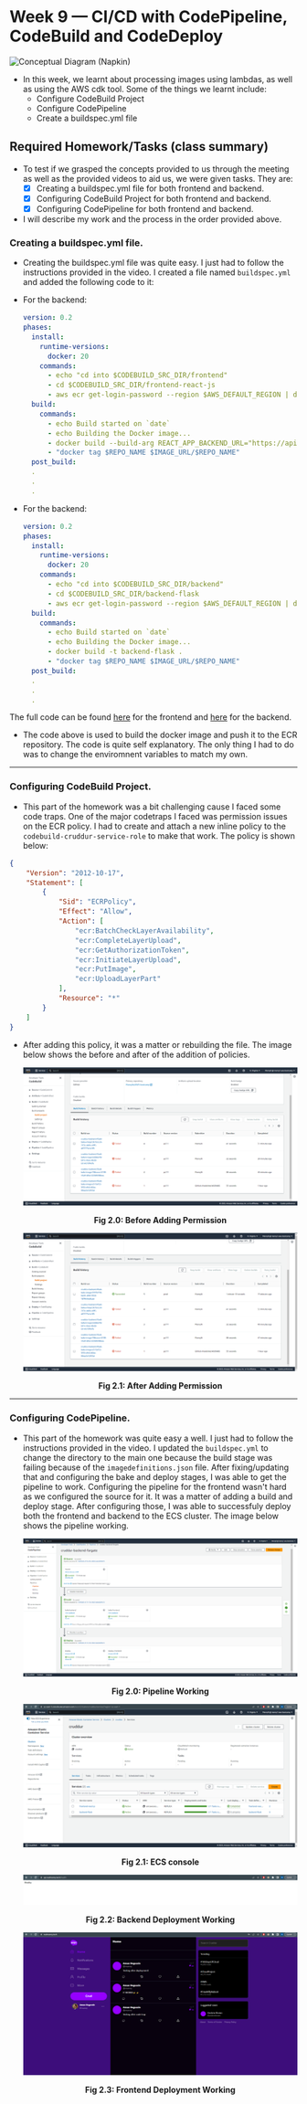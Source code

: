 # Week 9 — CI/CD with CodePipeline, CodeBuild and CodeDeploy

![Conceptual Diagram (Napkin)](assets/AWS-Bootcamp_Banner.jpg)
- In this week, we learnt about processing images using lambdas, as well as using the AWS cdk tool. Some of the things we learnt include: 
    * Configure CodeBuild Project
    * Configure CodePipeline
    * Create a buildspec.yml file

## Required Homework/Tasks (class summary)
- To test if we grasped the concepts provided to us through the meeting as well as the provided videos to aid us, we were given tasks. They are:
    - [X] Creating a buildspec.yml file for both frontend and backend.
    - [X] Configuring CodeBuild Project for both frontend and backend.
    - [X] Configuring CodePipeline for both frontend and backend.

- I will describe my work and the process in the order provided above.

### Creating a buildspec.yml file.
- Creating the buildspec.yml file was quite easy. I just had to follow the instructions provided in the video. I created a file named `buildspec.yml` and added the following code to it:

- For the backend:
    ```yml
    version: 0.2
    phases:
      install:
        runtime-versions:
          docker: 20
        commands:
          - echo "cd into $CODEBUILD_SRC_DIR/frontend"
          - cd $CODEBUILD_SRC_DIR/frontend-react-js
          - aws ecr get-login-password --region $AWS_DEFAULT_REGION | docker login --username AWS --password-stdin $IMAGE_URL
      build:
        commands:
          - echo Build started on `date`
          - echo Building the Docker image...          
          - docker build --build-arg REACT_APP_BACKEND_URL="https://api.realmanny.tech" --build-arg REACT_APP_AWS_PROJECT_REGION="$AWS_DEFAULT_REGION" --build-arg  REACT_APP_AWS_COGNITO_REGION="$AWS_DEFAULT_REGION" --build-arg REACT_APP_AWS_USER_POOLS_ID="us-east-1_04jipO7kj" --build-arg REACT_APP_CLIENT_ID="1hknjjikkhfcro0qneo8er40ic"    -t frontend-react-js -f Dockerfile.prod .
          - "docker tag $REPO_NAME $IMAGE_URL/$REPO_NAME"
      post_build:
      .
      .
      .
    ```

- For the backend:
    ```yml
    version: 0.2
    phases:
      install:
        runtime-versions:
          docker: 20
        commands:
          - echo "cd into $CODEBUILD_SRC_DIR/backend"
          - cd $CODEBUILD_SRC_DIR/backend-flask
          - aws ecr get-login-password --region $AWS_DEFAULT_REGION | docker login --username AWS --password-stdin $IMAGE_URL
      build:
        commands:
          - echo Build started on `date`
          - echo Building the Docker image...          
          - docker build -t backend-flask .
          - "docker tag $REPO_NAME $IMAGE_URL/$REPO_NAME"
      post_build:
      .
      .
      .
    ```

The full code can be found [here]() for the frontend and [here]() for the backend.

- The code above is used to build the docker image and push it to the ECR repository. The code is quite self explanatory. The only thing I had to do was to change the enviromnent variables to match my own.

----------------------
### Configuring CodeBuild Project.
- This part of the homework was a bit challenging cause I faced some code traps. One of the major codetraps I faced was permission issues on the ECR policy. I had to create and attach a new inline policy to the `codebuild-cruddur-service-role` to make that work. The policy is shown below:

```json
{
    "Version": "2012-10-17",
    "Statement": [
        {
            "Sid": "ECRPolicy",
            "Effect": "Allow",
            "Action": [
                "ecr:BatchCheckLayerAvailability",
                "ecr:CompleteLayerUpload",
                "ecr:GetAuthorizationToken",
                "ecr:InitiateLayerUpload",
                "ecr:PutImage",
                "ecr:UploadLayerPart"
            ],
            "Resource": "*"
        }
    ]
}
```
- After adding this policy, it was a matter or rebuilding the file. The image below shows the before and after of the addition of policies.

    ![before](assets/week-9/before-permission.png)
    <div align="center" style="font-weight: bold; margin-bottom:12px; padding-top:0px">Fig 2.0: Before Adding Permission</div>

    ![after](assets/week-9/after-permission.png)
    <div align="center" style="font-weight: bold; margin-bottom:12px; padding-top:0px">Fig 2.1: After Adding Permission</div>

----------------------

### Configuring CodePipeline.
- This part of the homework was quite easy a well. I just had to follow the instructions provided in the video. I updated the `buildspec.yml` to change the directory to the main one because the build stage was failing because of the `imagedefinitions.json` file. After fixing/updating that and configuring the bake and deploy stages, I was able to get the pipeline to work. Configuring the pipeline for the frontend wasn't hard as we configured the source for it. It was a matter of adding a build and deploy stage. After configuring those, I was able to successfuly deploy both the frontend and backend to the ECS cluster. The image below shows the pipeline working.

    ![pipeline-working](assets/week-9/pipeline-working.png)
    <div align="center" style="font-weight: bold; margin-bottom:12px; padding-top:0px">Fig 2.0: Pipeline Working</div>

    ![ECS](assets/week-9/ECS-backend-in-progress.png)
    <div align="center" style="font-weight: bold; margin-bottom:12px; padding-top:0px">Fig 2.1: ECS console</div>

    ![working-backend-deployment](assets/week-9/backend-deployment.png)
    <div align="center" style="font-weight: bold; margin-bottom:12px; padding-top:0px">Fig 2.2: Backend Deployment Working</div>

    ![working-frontend-deployment](assets/week-9/frontend-deploment.png)
    <div align="center" style="font-weight: bold; margin-bottom:12px; padding-top:0px">Fig 2.3: Frontend Deployment Working</div>